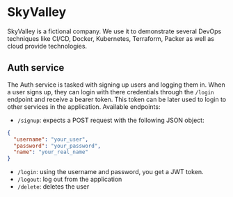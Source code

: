 # SkyValley
SkyValley is a fictional company. We use it to demonstrate several DevOps techniques like CI/CD, Docker, Kubernetes, Terraform, Packer as well as cloud provide technologies.
## Auth service
The Auth service is tasked with signing up users and logging them in. When a user signs up, they can login with there credentials through the `/login` endpoint and receive a bearer token. This token can be later used to login to other services in the application.
Available endpoints:
*  `/signup`: expects a POST request with the following JSON object:
```json
{
  "username": "your_user",
  "password": "your_password",
  "name": "your_real_name"
}
```
* `/login`: using the username and password, you get a JWT token.
* `/logout`: log out from the application
* `/delete`: deletes the user